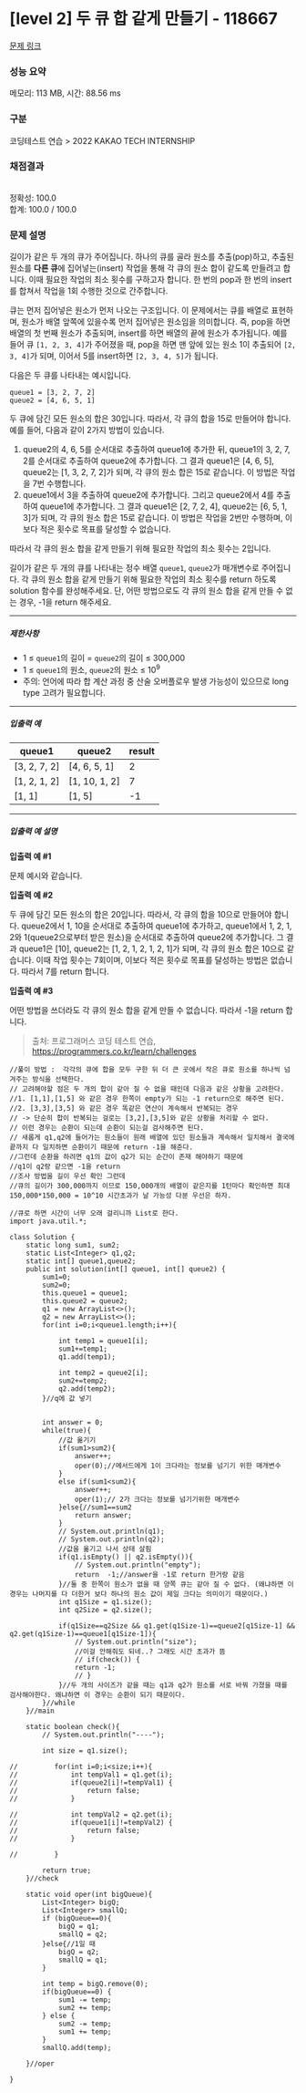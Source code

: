 # [level 2] 두 큐 합 같게 만들기 - 118667 

[문제 링크](https://school.programmers.co.kr/learn/courses/30/lessons/118667) 

### 성능 요약

메모리: 113 MB, 시간: 88.56 ms

### 구분

코딩테스트 연습 > 2022 KAKAO TECH INTERNSHIP

### 채점결과

<br/>정확성: 100.0<br/>합계: 100.0 / 100.0

### 문제 설명

<p>길이가 같은 두 개의 큐가 주어집니다. 하나의 큐를 골라 원소를 추출(pop)하고, 추출된 원소를 <strong>다른 큐</strong>에 집어넣는(insert) 작업을 통해 각 큐의 원소 합이 같도록 만들려고 합니다. 이때 필요한 작업의 최소 횟수를 구하고자 합니다. 한 번의 pop과 한 번의 insert를 합쳐서 작업을 1회 수행한 것으로 간주합니다.</p>

<p>큐는 먼저 집어넣은 원소가 먼저 나오는 구조입니다. 이 문제에서는 큐를 배열로 표현하며, 원소가 배열 앞쪽에 있을수록 먼저 집어넣은 원소임을 의미합니다. 즉, pop을 하면 배열의 첫 번째 원소가 추출되며, insert를 하면 배열의 끝에 원소가 추가됩니다. 예를 들어 큐 <code>[1, 2, 3, 4]</code>가 주어졌을 때, pop을 하면 맨 앞에 있는 원소 1이 추출되어 <code>[2, 3, 4]</code>가 되며, 이어서 5를 insert하면 <code>[2, 3, 4, 5]</code>가 됩니다.</p>

<p>다음은 두 큐를 나타내는 예시입니다.</p>
<div class="highlight"><pre class="codehilite"><code>queue1 = [3, 2, 7, 2]
queue2 = [4, 6, 5, 1]
</code></pre></div>
<p>두 큐에 담긴 모든 원소의 합은 30입니다. 따라서, 각 큐의 합을 15로 만들어야 합니다. 예를 들어, 다음과 같이 2가지 방법이 있습니다.</p>

<ol>
<li>queue2의 4, 6, 5를 순서대로 추출하여 queue1에 추가한 뒤, queue1의 3, 2, 7, 2를 순서대로 추출하여 queue2에 추가합니다. 그 결과 queue1은 [4, 6, 5], queue2는 [1, 3, 2, 7, 2]가 되며, 각 큐의 원소 합은 15로 같습니다. 이 방법은 작업을 7번 수행합니다.</li>
<li>queue1에서 3을 추출하여 queue2에 추가합니다. 그리고 queue2에서 4를 추출하여 queue1에 추가합니다. 그 결과 queue1은 [2, 7, 2, 4], queue2는 [6, 5, 1, 3]가 되며, 각 큐의 원소 합은 15로 같습니다. 이 방법은 작업을 2번만 수행하며, 이보다 적은 횟수로 목표를 달성할 수 없습니다.</li>
</ol>

<p>따라서 각 큐의 원소 합을 같게 만들기 위해 필요한 작업의 최소 횟수는 2입니다.</p>

<p>길이가 같은 두 개의 큐를 나타내는 정수 배열 <code>queue1</code>, <code>queue2</code>가 매개변수로 주어집니다. 각 큐의 원소 합을 같게 만들기 위해 필요한 작업의 최소 횟수를 return 하도록 solution 함수를 완성해주세요. 단, 어떤 방법으로도 각 큐의 원소 합을 같게 만들 수 없는 경우, -1을 return 해주세요.</p>

<hr>

<h5>제한사항</h5>

<ul>
<li>1 ≤ <code>queue1</code>의 길이 = <code>queue2</code>의 길이 ≤ 300,000</li>
<li>1 ≤ <code>queue1</code>의 원소, <code>queue2</code>의 원소 ≤ 10<sup>9</sup></li>
<li>주의: 언어에 따라 합 계산 과정 중 산술 오버플로우 발생 가능성이 있으므로 long type 고려가 필요합니다.</li>
</ul>

<hr>

<h5>입출력 예</h5>
<table class="table">
        <thead><tr>
<th>queue1</th>
<th>queue2</th>
<th>result</th>
</tr>
</thead>
        <tbody><tr>
<td>[3, 2, 7, 2]</td>
<td>[4, 6, 5, 1]</td>
<td>2</td>
</tr>
<tr>
<td>[1, 2, 1, 2]</td>
<td>[1, 10, 1, 2]</td>
<td>7</td>
</tr>
<tr>
<td>[1, 1]</td>
<td>[1, 5]</td>
<td>-1</td>
</tr>
</tbody>
      </table>
<hr>

<h5>입출력 예 설명</h5>

<p><strong>입출력 예 #1</strong></p>

<p>문제 예시와 같습니다.</p>

<p><strong>입출력 예 #2</strong></p>

<p>두 큐에 담긴 모든 원소의 합은 20입니다. 따라서, 각 큐의 합을 10으로 만들어야 합니다. queue2에서 1, 10을 순서대로 추출하여 queue1에 추가하고, queue1에서 1, 2, 1, 2와 1(queue2으로부터 받은 원소)을 순서대로 추출하여 queue2에 추가합니다. 그 결과 queue1은 [10], queue2는 [1, 2, 1, 2, 1, 2, 1]가 되며, 각 큐의 원소 합은 10으로 같습니다. 이때 작업 횟수는 7회이며, 이보다 적은 횟수로 목표를 달성하는 방법은 없습니다. 따라서 7를 return 합니다.</p>

<p><strong>입출력 예 #3</strong></p>

<p>어떤 방법을 쓰더라도 각 큐의 원소 합을 같게 만들 수 없습니다. 따라서 -1을 return 합니다.</p>


> 출처: 프로그래머스 코딩 테스트 연습, https://programmers.co.kr/learn/challenges



```
//풀이 방법 :  각각의 큐에 합을 모두 구한 뒤 더 큰 곳에서 작은 큐로 원소를 하나씩 넘겨주는 방식을 선택한다.
// 고려해야할 점은 두 개의 합이 같아 질 수 없을 때인데 다음과 같은 상황을 고려한다.
//1. [1,1],[1,5] 와 같은 경우 한쪽이 empty가 되는 -1 return으로 해주면 된다.
//2. [3,3],[3,5] 와 같은 경우 똑같은 연산이 계속해서 반복되는 경우
// -> 단순히 합이 반복되는 걸로는 [3,2],[3,5]와 같은 상황을 처리할 수 없다.
// 이런 경우는 순환이 되는데 순환이 되는걸 검사해주면 된다.
// 새롭게 q1,q2에 들어가는 원소들이 원래 배열에 있던 원소들과 계속해서 일치해서 결국에 끝까지 다 일치하면 순환이기 때문에 return -1을 해준다.
//그런데 순환을 하려면 q1의 값이 q2가 되는 순간이 존재 해야하기 때문에
//q1이 q2랑 같으면 -1을 return
//조사 방법을 길이 우선 확인 그런데
//큐의 길이가 300,000까지 이므로 150,000개의 배열이 같은지를 1턴마다 확인하면 최대 150,000*150,000 = 10^10 시간초과가 날 가능성 다분 우선은 하자.

//큐로 하면 시간이 너무 오래 걸리니까 List로 한다.
import java.util.*;

class Solution {
    static long sum1, sum2;
    static List<Integer> q1,q2;
    static int[] queue1,queue2;
    public int solution(int[] queue1, int[] queue2) {
        sum1=0;
        sum2=0;
        this.queue1 = queue1;
        this.queue2 = queue2;
        q1 = new ArrayList<>();
        q2 = new ArrayList<>();
        for(int i=0;i<queue1.length;i++){

            int temp1 = queue1[i];
            sum1+=temp1;
            q1.add(temp1);

            int temp2 = queue2[i];
            sum2+=temp2;
            q2.add(temp2);
        }//q에 값 넣기


        int answer = 0;
        while(true){
            //값 옮기기
            if(sum1>sum2){
                answer++;
                oper(0);//메서드에게 1이 크다라는 정보를 넘기기 위한 매개변수
            }
            else if(sum1<sum2){
                answer++;
                oper(1);// 2가 크다는 정보를 넘기기위한 매개변수
            }else{//sum1==sum2
                return answer;
            }
            // System.out.println(q1);
            // System.out.println(q2);
            //값을 옮기고 나서 상태 살핌
            if(q1.isEmpty() || q2.isEmpty()){
                // System.out.println("empty");
                return  -1;//answer을 -1로 return 한거랑 같음
            }//둘 중 한쪽이 원소가 없을 때 양쪽 큐는 같아 질 수 없다. (왜냐하면 이 경우는 나머지를 다 더한거 보다 하나의 원소 값이 제일 크다는 의미이기 때문이다.)
            int q1Size = q1.size();
            int q2Size = q2.size();

            if(q1Size==q2Size && q1.get(q1Size-1)==queue2[q1Size-1] && q2.get(q1Size-1)==queue1[q1Size-1]){
                // System.out.println("size");
                //이걸 안해줘도 되네..? 그래도 시간 초과가 뜸
                // if(check()) {
                return -1;
                // }
            }//두 개의 사이즈가 같을 때는 q1과 q2가 원소를 서로 바꿔 가졌을 때를 검사해야한다. 왜냐하면 이 경우는 순환이 되기 때문이다.
        }//while
    }//main

    static boolean check(){
        // System.out.println("----");

        int size = q1.size();

//         for(int i=0;i<size;i++){
//             int tempVal1 = q1.get(i);
//             if(queue2[i]!=tempVal1) {
//                 return false;
//             }

//             int tempVal2 = q2.get(i);
//             if(queue1[i]!=tempVal2) {
//                 return false;
//             }

//         }

        return true;
    }//check

    static void oper(int bigQueue){
        List<Integer> bigQ;
        List<Integer> smallQ;
        if (bigQueue==0){
            bigQ = q1;
            smallQ = q2;
        }else{//1일 때
            bigQ = q2;
            smallQ = q1;
        }

        int temp = bigQ.remove(0);
        if(bigQueue==0) {
            sum1 -= temp;
            sum2 += temp;
        } else {
            sum2 -= temp;
            sum1 += temp;
        }
        smallQ.add(temp);

    }//oper

}
```
